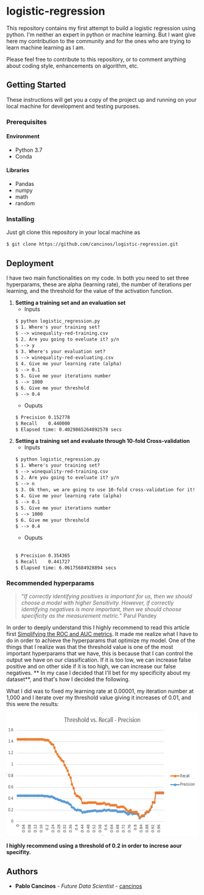 # logistic-regression

This repository contains my first attempt to build a logistic regression using python. I'm neither an expert in python or machine learning. 
But I want give here my contribution to the community and for the ones who are trying to learn machine learning as I am.

Please feel free to contribute to this repository, or to comment anything about coding style, enhancements on algorithm, etc.

## Getting Started

These instructions will get you a copy of the project up and running on your local machine for development and testing purposes.

### Prerequisites

#### Environment
- Python 3.7
- Conda

#### Libraries
- Pandas
- numpy
- math
- random


### Installing

Just git clone this repository in your local machine as

```bash
$ git clone https://github.com/cancinos/logistic-regression.git
```

## Deployment

I have two main functionalities on my code. In both you need to set three hyperparams, these are alpha (learning rate), the number of 
iterations per learning, and the threshold for the value of the activation function. 

1. **Setting a training set and an evaluation set** 
    - Inputs
    ```
    $ python logistic_regression.py
    $ 1. Where's your training set?
    $ --> winequality-red-training.csv
    $ 2. Are you going to eveluate it? y/n
    $ --> y
    $ 3. Where's your evaluation set?
    $ --> winequality-red-evaluating.csv
    $ 4. Give me your learning rate (alpha)
    $ --> 0.1
    $ 5. Give me your iterations number
    $ --> 1000
    $ 6. Give me your threshold
    $ --> 0.4
    ```
    - Ouputs
    ```
    $ Precision 0.152778  
    $ Recall    0.440000
    $ Elapsed time: 0.4029865264892578 secs
    ```
2. **Setting a training set and evaluate through 10-fold Cross-validation** 
    - Inputs
    ```
    $ python logistic_regression.py
    $ 1. Where's your training set?
    $ --> winequality-red-training.csv
    $ 2. Are you going to eveluate it? y/n
    $ --> n
    $ 3. Ok then, we are going to use 10-fold cross-validation for it!
    $ 4. Give me your learning rate (alpha)
    $ --> 0.1
    $ 5. Give me your iterations number
    $ --> 1000
    $ 6. Give me your threshold
    $ --> 0.4
    ```
    - Ouputs
    ```
        
    $ Precision 0.354365  
    $ Recall    0.441727
    $ Elapsed time: 6.06175684928894 secs
    ```
### Recommended hyperparams 

> "_If correctly identifying positives is important for us, then we should choose a model with higher Sensitivity. 
However, if correctly identifying negatives is more important, then we should choose specificity as the measurement metric._" Parul Pandey

In order to deeply understand this I highly recommend to read this article first [Simplifying the ROC and AUC metrics](https://towardsdatascience.com/understanding-the-roc-and-auc-curves-a05b68550b69). It made me realize what I have to do in order to achieve the hyperparams that optimize my model. One of the things that I realize was that the threshold value is one of the most important hyperparams that we have, this is because that I can control the output we have on our classification. If it is too low, we can increase false positive and on other side if it is too high, we can increase our false negatives. ** In my case I decided that I'll bet for my specificity about my dataset**, and that's how I decided the following.



What I did was to fixed my learning rate at 0.00001, my iteration number at 1,000 and I iterate over my threshold value giving it increases of 0.01, and this were the results:

<p align="center">
  <img width="581" height="324" src="https://github.com/cancinos/logistic-regression/blob/qa_branch/graph_precision_recall.PNG">
</p>

**I highly recommend using a threshold of 0.2 in order to increse aour specifity.**

## Authors

* **Pablo Cancinos** - *Future Data Scientist* - [cancinos](https://github.com/cancinos)
